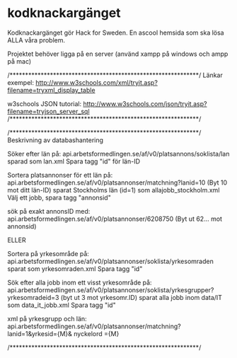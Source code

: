 # kodknackargänget
Kodknackargänget gör Hack for Sweden. 
En ascool hemsida som ska lösa ALLA våra problem. 


Projektet behöver ligga på en server (använd xampp på windows och ampp på mac)

/*************************************************************/
			Länkar 
exempel:
http://www.w3schools.com/xml/tryit.asp?filename=tryxml_display_table

w3schools JSON tutorial:
http://www.w3schools.com/json/tryit.asp?filename=tryjson_server_sql
/*************************************************************/


/*************************************************************/
			Beskrivning av databashantering

Söker efter län på: 
	api.arbetsformedlingen.se/af/v0/platsannons/soklista/lan
	sparad som lan.xml
Spara tagg "id" för län-ID

Sortera platsannonser för ett län på:
	api.arbetsformedlingen.se/af/v0/platsannonser/matchning?lanid=10 (Byt 10 mot ditt län-ID)
	sparat Stockholms län (id=1) som allajobb_stockholm.xml
Välj ett jobb, spara tagg "annonsid" 

sök på exakt annonsID med: 
	api.arbetsformedlingen.se/af/v0/platsannonser/6208750 (Byt ut 62... mot annonsid)


ELLER 

Sortera på yrkesområde på: 
	api.arbetsformedlingen.se/af/v0/platsannonser/soklista/yrkesomraden
	sparat som yrkesomraden.xml
Spara tagg "id"

Sök efter alla jobb inom ett visst yrkesområde på: 
	api.arbetsformedlingen.se/af/v0/platsannonser/soklista/yrkesgrupper?yrkesomradeid=3 (byt ut 3 mot yrkesomr.ID)
	sparat alla jobb inom data/IT som data_it_jobb.xml
Spara tagg "id"



xml på yrkesgrupp och län:
	api.arbetsformedlingen.se/af/v0/platsannonser/matchning?lanid=1&yrkesid={M}&
nyckelord ={M}

/*************************************************************/
